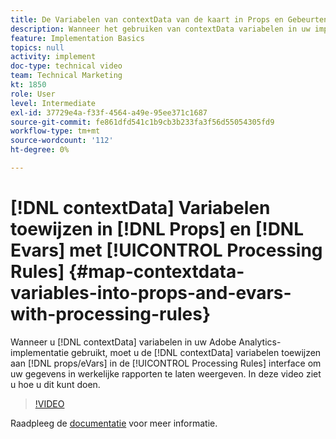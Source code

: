 ```yaml
---
title: De Variabelen van contextData van de kaart in Props en Gebeurtenissen met de Regels van de Verwerking
description: Wanneer het gebruiken van contextData variabelen in uw implementatie van Adobe Analytics, om uw gegevens te hebben verschijnen in daadwerkelijke rapporten, moet u de contextData variabelen aan props/eVars in de interface van de Regels van de Verwerking in kaart brengen. In deze video ziet u hoe u dit kunt doen.
feature: Implementation Basics
topics: null
activity: implement
doc-type: technical video
team: Technical Marketing
kt: 1850
role: User
level: Intermediate
exl-id: 37729e4a-f33f-4564-a49e-95ee371c1687
source-git-commit: fe861dfd541c1b9cb3b233fa3f56d55054305fd9
workflow-type: tm+mt
source-wordcount: '112'
ht-degree: 0%

---
```


# [!DNL contextData] Variabelen toewijzen in [!DNL Props] en [!DNL Evars] met [!UICONTROL Processing Rules] {#map-contextdata-variables-into-props-and-evars-with-processing-rules}

Wanneer u [!DNL contextData] variabelen in uw Adobe Analytics-implementatie gebruikt, moet u de [!DNL contextData] variabelen toewijzen aan [!DNL props/eVars] in de [!UICONTROL Processing Rules] interface om uw gegevens in werkelijke rapporten te laten weergeven. In deze video ziet u hoe u dit kunt doen.

>[!VIDEO](https://video.tv.adobe.com/v/26124/?quality=12)

Raadpleeg de [documentatie](https://experienceleague.adobe.com/docs/analytics/admin/admin-tools/processing-rules/processing-rules.html?lang=en) voor meer informatie.
